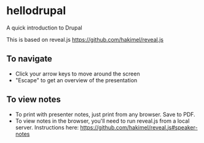 hellodrupal
===========

A quick introduction to Drupal

This is based on reveal.js
https://github.com/hakimel/reveal.js

To navigate
-------------
- Click your arrow keys to move around the screen
- "Escape" to get an overview of the presentation

To view notes
----------------
- To print with presenter notes, just print from any browser. Save to PDF. 
- To view notes in the browser, you'll need to run reveal.js from a local server. Instructions here: https://github.com/hakimel/reveal.js#speaker-notes 
